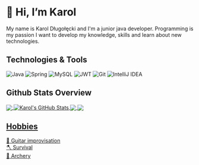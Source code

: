 # 👋 Hi, I’m Karol
My name is Karol Długołęcki and I'm a junior java developer. Programming is my passion I want to develop my knowledge, skills and learn about new technologies.

## Technologies & Tools
![Java](https://img.shields.io/badge/java-%23ED8B00.svg?style=for-the-badge&logo=java&logoColor=white) ![Spring](https://img.shields.io/badge/spring-%236DB33F.svg?style=for-the-badge&logo=spring&logoColor=white) ![MySQL](https://img.shields.io/badge/mysql-%2300f.svg?style=for-the-badge&logo=mysql&logoColor=white) ![JWT](https://img.shields.io/badge/JWT-black?style=for-the-badge&logo=JSON%20web%20tokens) ![Git](https://img.shields.io/badge/git-%23F05033.svg?style=for-the-badge&logo=git&logoColor=white) ![IntelliJ IDEA](https://img.shields.io/badge/IntelliJIDEA-000000.svg?style=for-the-badge&logo=intellij-idea&logoColor=white)

## Github Stats Overview
<a href="https://github.com/KarolDlu/KarolDlu">
  <img align="center" src="https://github-readme-stats.vercel.app/api/top-langs/?username=KarolDlu&title_color=ffffff&text_color=c9cacc&icon_color=2bbc8a&bg_color=1d1f21&langs_count=3" />
</a>
<a href="https://github.com/KarolDlu/KarolDlu">
  <img align="center" src="https://github-readme-stats.vercel.app/api?username=KarolDlu&show_icons=true&line_height=27&count_private=true&title_color=ffffff&text_color=c9cacc&icon_color=2bbc8a&bg_color=1d1f21" alt="Karol's GitHub Stats" />
</a>

<a href="https://github.com/KarolDlu/LibraryManagementSystem">
  <img align="center" src="https://github-readme-stats.vercel.app/api/pin/?username=KarolDlu&repo=LibraryManagementSystem&title_color=ffffff&text_color=c9cacc&icon_color=2bbc8a&bg_color=1d1f21" />
</a>


<a href="https://github.com/KarolDlu/OnlineStore">
  <img align="center" src="https://github-readme-stats.vercel.app/api/pin/?username=KarolDlu&repo=OnlineStore&title_color=ffffff&text_color=c9cacc&icon_color=2bbc8a&bg_color=1d1f21" />

## Hobbies
🎸 Guitar improvisation <br>
🪓 Survival <br>
🏹 Archery


